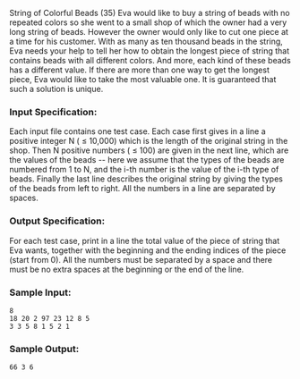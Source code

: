 String of Colorful Beads (35)
Eva would like to buy a string of beads with no repeated colors so she went to
a small shop of which the owner had a very long string of beads. However the
owner would only like to cut one piece at a time for his customer. With as
many as ten thousand beads in the string, Eva needs your help to tell her how
to obtain the longest piece of string that contains beads with all different
colors. And more, each kind of these beads has a different value. If there are
more than one way to get the longest piece, Eva would like to take the most
valuable one. It is guaranteed that such a solution is unique.

### Input Specification:

Each input file contains one test case. Each case first gives in a line a
positive integer N ( $\le$ 10,000) which is the length of the original string
in the shop. Then N positive numbers ( $\le$ 100) are given in the next line,
which are the values of the beads -- here we assume that the types of the
beads are numbered from 1 to N, and the i-th number is the value of the i-th
type of beads. Finally the last line describes the original string by giving
the types of the beads from left to right. All the numbers in a line are
separated by spaces.

### Output Specification:

For each test case, print in a line the total value of the piece of string
that Eva wants, together with the beginning and the ending indices of the
piece (start from 0). All the numbers must be separated by a space and there
must be no extra spaces at the beginning or the end of the line.

### Sample Input:

    
    
    8
    18 20 2 97 23 12 8 5
    3 3 5 8 1 5 2 1
    

### Sample Output:

    
    
    66 3 6
    


